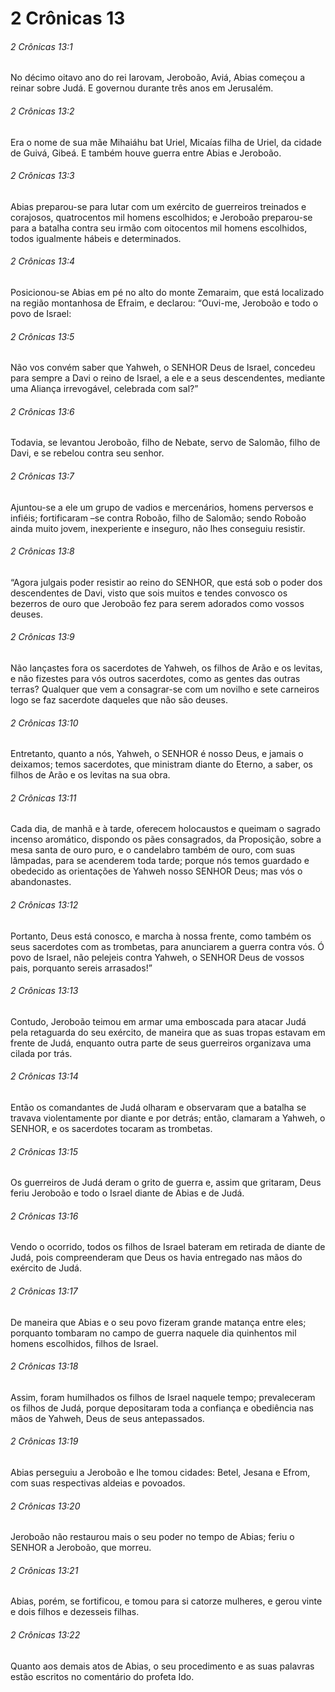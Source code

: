 # 2 Crônicas 13

###### 2 Crônicas 13:1

No décimo oitavo ano do rei Iarovam, Jeroboão, Aviá, Abias começou a reinar sobre Judá. E governou durante três anos em Jerusalém.

###### 2 Crônicas 13:2

Era o nome de sua mãe Mihaiáhu bat Uriel, Micaías filha de Uriel, da cidade de Guivá, Gibeá. E também houve guerra entre Abias e Jeroboão.

###### 2 Crônicas 13:3

Abias preparou-se para lutar com um exército de guerreiros treinados e corajosos, quatrocentos mil homens escolhidos; e Jeroboão preparou-se para a batalha contra seu irmão com oitocentos mil homens escolhidos, todos igualmente hábeis e determinados.

###### 2 Crônicas 13:4

Posicionou-se Abias em pé no alto do monte Zemaraim, que está localizado na região montanhosa de Efraim, e declarou: “Ouvi-me, Jeroboão e todo o povo de Israel:

###### 2 Crônicas 13:5

Não vos convém saber que Yahweh, o SENHOR Deus de Israel, concedeu para sempre a Davi o reino de Israel, a ele e a seus descendentes, mediante uma Aliança irrevogável, celebrada com sal?”

###### 2 Crônicas 13:6

Todavia, se levantou Jeroboão, filho de Nebate, servo de Salomão, filho de Davi, e se rebelou contra seu senhor.

###### 2 Crônicas 13:7

Ajuntou-se a ele um grupo de vadios e mercenários, homens perversos e infiéis; fortificaram –se contra Roboão, filho de Salomão; sendo Roboão ainda muito jovem, inexperiente e inseguro, não lhes conseguiu resistir.

###### 2 Crônicas 13:8

“Agora julgais poder resistir ao reino do SENHOR, que está sob o poder dos descendentes de Davi, visto que sois muitos e tendes convosco os bezerros de ouro que Jeroboão fez para serem adorados como vossos deuses.

###### 2 Crônicas 13:9

Não lançastes fora os sacerdotes de Yahweh, os filhos de Arão e os levitas, e não fizestes para vós outros sacerdotes, como as gentes das outras terras? Qualquer que vem a consagrar-se com um novilho e sete carneiros logo se faz sacerdote daqueles que não são deuses.

###### 2 Crônicas 13:10

Entretanto, quanto a nós, Yahweh, o SENHOR é nosso Deus, e jamais o deixamos; temos sacerdotes, que ministram diante do Eterno, a saber, os filhos de Arão e os levitas na sua obra.

###### 2 Crônicas 13:11

Cada dia, de manhã e à tarde, oferecem holocaustos e queimam o sagrado incenso aromático, dispondo os pães consagrados, da Proposição, sobre a mesa santa de ouro puro, e o candelabro também de ouro, com suas lâmpadas, para se acenderem toda tarde; porque nós temos guardado e obedecido as orientações de Yahweh nosso SENHOR Deus; mas vós o abandonastes.

###### 2 Crônicas 13:12

Portanto, Deus está conosco, e marcha à nossa frente, como também os seus sacerdotes com as trombetas, para anunciarem a guerra contra vós. Ó povo de Israel, não pelejeis contra Yahweh, o SENHOR Deus de vossos pais, porquanto sereis arrasados!”

###### 2 Crônicas 13:13

Contudo, Jeroboão teimou em armar uma emboscada para atacar Judá pela retaguarda do seu exército, de maneira que as suas tropas estavam em frente de Judá, enquanto outra parte de seus guerreiros organizava uma cilada por trás.

###### 2 Crônicas 13:14

Então os comandantes de Judá olharam e observaram que a batalha se travava violentamente por diante e por detrás; então, clamaram a Yahweh, o SENHOR, e os sacerdotes tocaram as trombetas.

###### 2 Crônicas 13:15

Os guerreiros de Judá deram o grito de guerra e, assim que gritaram, Deus feriu Jeroboão e todo o Israel diante de Abias e de Judá.

###### 2 Crônicas 13:16

Vendo o ocorrido, todos os filhos de Israel bateram em retirada de diante de Judá, pois compreenderam que Deus os havia entregado nas mãos do exército de Judá.

###### 2 Crônicas 13:17

De maneira que Abias e o seu povo fizeram grande matança entre eles; porquanto tombaram no campo de guerra naquele dia quinhentos mil homens escolhidos, filhos de Israel.

###### 2 Crônicas 13:18

Assim, foram humilhados os filhos de Israel naquele tempo; prevaleceram os filhos de Judá, porque depositaram toda a confiança e obediência nas mãos de Yahweh, Deus de seus antepassados.

###### 2 Crônicas 13:19

Abias perseguiu a Jeroboão e lhe tomou cidades: Betel, Jesana e Efrom, com suas respectivas aldeias e povoados.

###### 2 Crônicas 13:20

Jeroboão não restaurou mais o seu poder no tempo de Abias; feriu o SENHOR a Jeroboão, que morreu.

###### 2 Crônicas 13:21

Abias, porém, se fortificou, e tomou para si catorze mulheres, e gerou vinte e dois filhos e dezesseis filhas.

###### 2 Crônicas 13:22

Quanto aos demais atos de Abias, o seu procedimento e as suas palavras estão escritos no comentário do profeta Ido.

